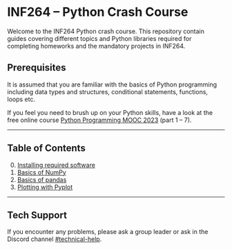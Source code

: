 # INF264 – Python Crash Course 

Welcome to the INF264 Python crash course. This repository contain guides covering different topics and Python libraries required for completing homeworks and the mandatory projects in INF264.

## Prerequisites

It is assumed that you are familiar with the basics of Python programming including data types and structures, conditional statements, functions, loops etc.

If you feel you need to brush up on your Python skills, have a look at the free online course [Python Programming MOOC 2023](https://programming-23.mooc.fi/) (part 1 – 7).

---

## Table of Contents

0. [Installing required software](./install_conda.md)
1. [Basics of NumPy](./numpy.md)
2. [Basics of pandas](./pandas.md)
3. [Plotting with Pyplot](./pyplot.md)

---

## Tech Support

If you encounter any problems, please ask a group leader or ask in the Discord channel [#technical-help](https://discord.com/channels/1248589525341704254/1248593123026927726).
